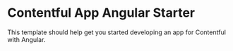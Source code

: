 # Contentful App Angular Starter

This template should help get you started developing an app for Contentful with Angular.
